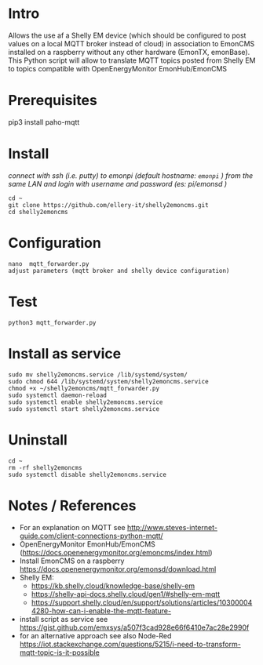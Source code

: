 # Intro
Allows the use af a Shelly EM device  (which should be configured to post values on a local MQTT broker instead of cloud) in association to EmonCMS installed on a raspberry without any other hardware (EmonTX, emonBase). 
This Python script will allow to translate MQTT topics posted from Shelly EM to topics compatible with OpenEnergyMonitor EmonHub/EmonCMS

# Prerequisites
  
  pip3 install paho-mqtt

# Install
*connect with ssh (i.e. putty) to emonpi (default hostname: `emonpi` ) from the same LAN and login with username and password (es: pi/emonsd )*

    cd ~
    git clone https://github.com/ellery-it/shelly2emoncms.git
    cd shelly2emoncms
    
# Configuration
    nano  mqtt_forwarder.py
    adjust parameters (mqtt broker and shelly device configuration)
    
# Test
    python3 mqtt_forwarder.py

# Install as service
    sudo mv shelly2emoncms.service /lib/systemd/system/
    sudo chmod 644 /lib/systemd/system/shelly2emoncms.service
    chmod +x ~/shelly2emoncms/mqtt_forwarder.py
    sudo systemctl daemon-reload
    sudo systemctl enable shelly2emoncms.service
    sudo systemctl start shelly2emoncms.service
    
    
# Uninstall
    cd ~
    rm -rf shelly2emoncms
    sudo systemctl disable shelly2emoncms.service

    
# Notes / References
  - For an explanation on MQTT see http://www.steves-internet-guide.com/client-connections-python-mqtt/
  - OpenEnergyMonitor EmonHub/EmonCMS (https://docs.openenergymonitor.org/emoncms/index.html)
  - Install EmonCMS on a raspberry https://docs.openenergymonitor.org/emonsd/download.html
  - Shelly EM:
      - https://kb.shelly.cloud/knowledge-base/shelly-em
      - https://shelly-api-docs.shelly.cloud/gen1/#shelly-em-mqtt
      - https://support.shelly.cloud/en/support/solutions/articles/103000044280-how-can-i-enable-the-mqtt-feature-
  - install script as service see https://gist.github.com/emxsys/a507f3cad928e66f6410e7ac28e2990f
  - for an alternative approach see also Node-Red https://iot.stackexchange.com/questions/5215/i-need-to-transform-mqtt-topic-is-it-possible
